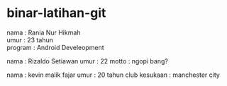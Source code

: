 # binar-latihan-git

nama : Rania Nur Hikmah </br>
umur : 23 tahun </br>
program : Android Develeopment </br>


nama : Rizaldo Setiawan
umur : 22
motto : ngopi bang?

nama : kevin malik fajar
umur : 20 tahun
club kesukaan : manchester city

